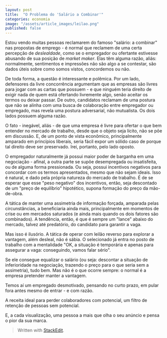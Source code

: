 ```yaml
---
layout: post
title:  "O Problema do 'Salário a Combinar'"
categories: economia
image: "/assets/article_images/leilao.png"
published: false
---
```

Estou vendo muitas pessoas reclamarem do famoso "salário: a combinar" nas propostas de emprego - é normal que reclamem de uma certa percepção de *deslealdade*, como se o empregador ou ofertante estivesse abusando de sua posição de *market maker*. Elas têm alguma razão, aliás: normalmente, sentimentos e impressões não são algo a se contestar, são dados úteis sobre como somos vistos, concordemos ou não.

De toda forma, a questão é interessante e polêmica. Por um lado, defensores da livre concorrência argumentam que as empresas são livres para jogar com as cartas que possuem - e que ninguém teria direito de exigir nada de quem está ofertando livremente algo, senão aceitar os termos ou deixar passar. De outro, candidatos reclamam de uma postura que não se alinha com uma busca de colaboração entre empregador ou empregado, mas revela uma postura adversarial, não mutualista. Os dois lados possuem alguma razão.

O fato - inegável, aliás - de que uma empresa é livre para ofertar o que bem entender no mercado de trabalho, desde que o objeto seja lícito, não se põe em discussão. E, de um ponto de vista econômico, principalmente amparado em princípios liberais, seria fácil expor um sólido caso de porque tal direito deve ser preservado. Irei, portanto, pelo lado oposto.

O empregador naturalmente já possui maior poder de barganha em uma negociação - afinal, a outra parte se supõe desempregada ou insatisfeita, ou de alguma forma pressionada. Ou seja, possui incentivos negativos para concordar com os termos apresentados, mesmo que não sejam ideais. Isso é natural, e dado pela própria natureza do mercado de trabalho. É de se esperar que esse "peso negativo" dos incentivos, então, seja descontado de um "preço de equilíbrio" hipotético, supona formação do preço da mão-de-obra.

A tática de manter uma assimetria de informação forçada, amparada pelas circunstâncias, a beneficiaria ainda mais, principalmente em momentos de crise ou em mercados saturados (e ainda mais quando os dois fatores são combinados). A tendência, então, é que  é sempre um "lance" abaixo do mercado, talvez até predatório, do candidato para garantir a vaga.

Mas isso é ilusório. A tática de operar com leilão reverso para explorar a vantagem, além desleal, não é sábia. O selecionado já entra no posto de trabalho com a mentalidade "OK, a situação é temporária e apenas para assegurar a vaga: conseguindo, vamos falar sério".

Se ele consegue equalizar o salário (ou seja: descontar a situação de inferioridade na negociação, trazendo o preço para o que seria sem a assimetria), tudo bem. Mas não é o que ocorre sempre: o normal é a empresa pretender manter a vantagem.

Temos aí um empregado desmotivado, pensando no curto prazo, em pular fora antes mesmo de entrar - e com razão.
  
A receita ideal para perder colaboradores com potencial, um filtro de retenção de pessoas sem potencial.

E, a cada visualização, uma pessoa a mais que olha o seu anúncio e pensa o pior da sua marca.

> Written with [StackEdit](https://stackedit.io/).
<!--stackedit_data:
eyJoaXN0b3J5IjpbLTEyODczNjAzMzJdfQ==
-->